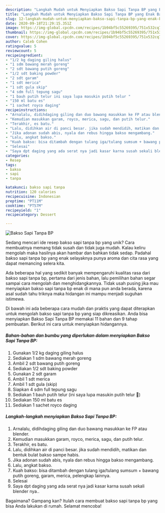 ```yaml
---
description: "Langkah Mudah untuk Menyiapkan Bakso Sapi Tanpa BP yang Enak Banget"
title: "Langkah Mudah untuk Menyiapkan Bakso Sapi Tanpa BP yang Enak Banget"
slug: 12-langkah-mudah-untuk-menyiapkan-bakso-sapi-tanpa-bp-yang-enak-banget
date: 2020-09-18T21:29:15.351Z
image: https://img-global.cpcdn.com/recipes/1b94bf5c55269395/751x532cq70/bakso-sapi-tanpa-bp-foto-resep-utama.jpg
thumbnail: https://img-global.cpcdn.com/recipes/1b94bf5c55269395/751x532cq70/bakso-sapi-tanpa-bp-foto-resep-utama.jpg
cover: https://img-global.cpcdn.com/recipes/1b94bf5c55269395/751x532cq70/bakso-sapi-tanpa-bp-foto-resep-utama.jpg
author: Caleb Cohen
ratingvalue: 5
reviewcount: 5
recipeingredient:
- "1/2 kg daging giling halus"
- "1 sdm bawang merah goreng"
- "2 sdt bawang putih goreng"
- "1/2 sdt baking powder"
- "2 sdt garam"
- "1 sdt merica"
- "1 sdt gula skip"
- "4 sdm full tepung sagu"
- "1 bauh putih telur ini saya lupa masukin putih telur "
- "150 ml batu es"
- "1 sachet royco daging"
recipeinstructions:
- "Arnalalu, didihdaging giling dan duo bawang masukkan ke FP atau blender."
- "Kemudian masukkan garam, royco, merica, sagu, dan putih telur."
- "Terakhir, es batu."
- "Lalu, didihkan air di panci besar. jika sudah mendidih, matikan dan bentuk bulat bakso sampe habis."
- "Jika adonan sudah abis, nyala dan rebus hingga bakso mengambang."
- "Lalu, angkat bakso."
- "Kuah bakso: bisa ditambah dengan tulang iga/tulang sumsum + bawang putih goreng, garam, merica, pelengkap lainnya."
- "Selesai"
- "Saya dpt daging yang ada serat nya jadi kasar karna susah sekali blender nya.."
categories:
- Resep
tags:
- bakso
- sapi
- tanpa

katakunci: bakso sapi tanpa 
nutrition: 120 calories
recipecuisine: Indonesian
preptime: "PT11M"
cooktime: "PT57M"
recipeyield: "1"
recipecategory: Dessert

---
```



![Bakso Sapi Tanpa BP](https://img-global.cpcdn.com/recipes/1b94bf5c55269395/751x532cq70/bakso-sapi-tanpa-bp-foto-resep-utama.jpg)

Sedang mencari ide resep bakso sapi tanpa bp yang unik? Cara membuatnya memang tidak susah dan tidak juga mudah. Kalau keliru mengolah maka hasilnya akan hambar dan bahkan tidak sedap. Padahal bakso sapi tanpa bp yang enak selayaknya punya aroma dan cita rasa yang dapat memancing selera kita.



Ada beberapa hal yang sedikit banyak mempengaruhi kualitas rasa dari bakso sapi tanpa bp, pertama dari jenis bahan, lalu pemilihan bahan segar sampai cara mengolah dan menghidangkannya. Tidak usah pusing jika mau menyiapkan bakso sapi tanpa bp enak di mana pun anda berada, karena asal sudah tahu triknya maka hidangan ini mampu menjadi suguhan istimewa.


Di bawah ini ada beberapa cara mudah dan praktis yang dapat diterapkan untuk mengolah bakso sapi tanpa bp yang siap dikreasikan. Anda bisa menyiapkan Bakso Sapi Tanpa BP memakai 11 bahan dan 9 tahap pembuatan. Berikut ini cara untuk menyiapkan hidangannya.

<!--inarticleads1-->

##### Bahan-bahan dan bumbu yang diperlukan dalam menyiapkan Bakso Sapi Tanpa BP:

1. Gunakan 1/2 kg daging giling halus
1. Sediakan 1 sdm bawang merah goreng
1. Ambil 2 sdt bawang putih goreng
1. Sediakan 1/2 sdt baking powder
1. Gunakan 2 sdt garam
1. Ambil 1 sdt merica
1. Ambil 1 sdt gula (skip)
1. Siapkan 4 sdm full tepung sagu
1. Sediakan 1 bauh putih telur (ini saya lupa masukin putih telur 🙈)
1. Sediakan 150 ml batu es
1. Sediakan 1 sachet royco daging




<!--inarticleads2-->

##### Langkah-langkah menyiapkan Bakso Sapi Tanpa BP:

1. Arnalalu, didihdaging giling dan duo bawang masukkan ke FP atau blender.
1. Kemudian masukkan garam, royco, merica, sagu, dan putih telur.
1. Terakhir, es batu.
1. Lalu, didihkan air di panci besar. jika sudah mendidih, matikan dan bentuk bulat bakso sampe habis.
1. Jika adonan sudah abis, nyala dan rebus hingga bakso mengambang.
1. Lalu, angkat bakso.
1. Kuah bakso: bisa ditambah dengan tulang iga/tulang sumsum + bawang putih goreng, garam, merica, pelengkap lainnya.
1. Selesai
1. Saya dpt daging yang ada serat nya jadi kasar karna susah sekali blender nya..




Bagaimana? Gampang kan? Itulah cara membuat bakso sapi tanpa bp yang bisa Anda lakukan di rumah. Selamat mencoba!
